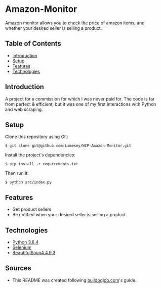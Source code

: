# Amazon-Monitor

Amazon monitor allows you to check the price of amazon items, and whether your desired seller is selling a product.

## Table of Contents

- [Introduction](#introduction)
- [Setup](#setup)
- [Features](#features)
- [Technologies](#technologies)

## Introduction

A project for a commission for which I was never paid for.
The code is far from perfect & efficient, but it was one of my first interactions with Python and web scraping.

## Setup

Clone this repository using Git:

```
$ git clone git@github.com:Limesey/WIP-Amazon-Monitor.git
```

Install the project's dependencies:

```
$ pip install -r requirements.txt
```

Then run it:

```
$ python src/index.py
```

## Features

- Get product sellers
- Be notified when your desired seller is selling a product.

## Technologies

- [Python 3.8.4](https://www.python.org/)
- [Selenium](https://pythonspot.com/selenium/)
- [BeautifulSoup4 4.9.3](https://pypi.org/project/beautifulsoup4/)

## Sources

- This README was created following [bulldogjob.com](https://bulldogjob.com/news/449-how-to-write-a-good-readme-for-your-github-project)'s guide.
